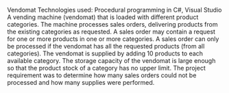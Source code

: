 Vendomat
Technologies used: Procedural programming in C#, Visual Studio
A vending machine (vendomat) that is loaded with different product categories. The
machine processes sales orders, delivering products from the existing categories as
requested. A sales order may contain a request for one or more products in one or
more categories. A sales order can only be processed if the vendomat has all the
requested products (from all categories). The vendomat is supplied by adding 10
products to each available category. The storage capacity of the vendomat is large
enough so that the product stock of a category has no upper limit.
The project requirement was to determine how many sales orders could not be
processed and how many supplies were performed.
